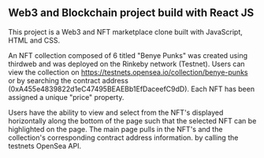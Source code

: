 ## Web3 and Blockchain project build with React JS

This project is a Web3 and NFT marketplace clone built with JavaScript, HTML and CSS.

An NFT collection composed of 6 titled "Benye Punks" was created using thirdweb and was deployed on the Rinkeby network (Testnet). Users can view the collection on https://testnets.opensea.io/collection/benye-punks or by searching the contract address (0xA455e4839822d1eC47495BEAEBb1EfDaceefC9dD). Each NFT has been assigned a unique "price" property.

Users have the ability to view and select from the NFT's displayed horizontally along the bottom of the page such that the selected NFT can be highlighted on the page. The main page pulls in the NFT's and the collection's corresponding contract address information. by calling the testnets OpenSea API.
